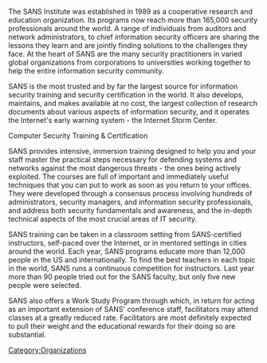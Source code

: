 The SANS Institute was established in 1989 as a cooperative research and
education organization. Its programs now reach more than 165,000
security professionals around the world. A range of individuals from
auditors and network administrators, to chief information security
officers are sharing the lessons they learn and are jointly finding
solutions to the challenges they face. At the heart of SANS are the many
security practitioners in varied global organizations from corporations
to universities working together to help the entire information security
community.

SANS is the most trusted and by far the largest source for information
security training and security certification in the world. It also
develops, maintains, and makes available at no cost, the largest
collection of research documents about various aspects of information
security, and it operates the Internet's early warning system - the
Internet Storm Center.

Computer Security Training & Certification

SANS provides intensive, immersion training designed to help you and
your staff master the practical steps necessary for defending systems
and networks against the most dangerous threats - the ones being
actively exploited. The courses are full of important and immediately
useful techniques that you can put to work as soon as you return to your
offices. They were developed through a consensus process involving
hundreds of administrators, security managers, and information security
professionals, and address both security fundamentals and awareness, and
the in-depth technical aspects of the most crucial areas of IT security.

SANS training can be taken in a classroom setting from SANS-certified
instructors, self-paced over the Internet, or in mentored settings in
cities around the world. Each year, SANS programs educate more than
12,000 people in the US and internationally. To find the best teachers
in each topic in the world, SANS runs a continuous competition for
instructors. Last year more than 90 people tried out for the SANS
faculty, but only five new people were selected.

SANS also offers a Work Study Program through which, in return for
acting as an important extension of SANS' conference staff, facilitators
may attend classes at a greatly reduced rate. Facilitators are most
definitely expected to pull their weight and the educational rewards for
their doing so are substantial.

[Category:Organizations](Category:Organizations "wikilink")